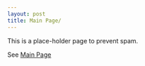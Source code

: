 ```yaml
---
layout: post 
title: Main Page/
---
```


This is a place-holder page to prevent spam.

See [Main Page](Main_Page "wikilink")
